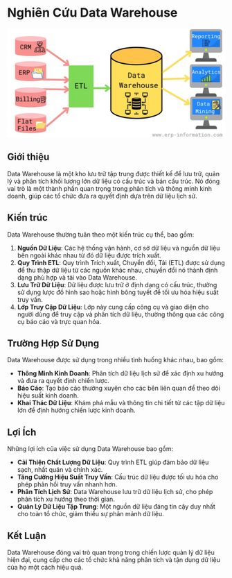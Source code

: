 # Nghiên Cứu Data Warehouse

![Data Warehouse Architecture](assets/images/data-warehouse.webp)

## Giới thiệu
Data Warehouse là một kho lưu trữ tập trung được thiết kế để lưu trữ, quản lý và phân tích khối lượng lớn dữ liệu có cấu trúc và bán cấu trúc. Nó đóng vai trò là một thành phần quan trọng trong phân tích và thông minh kinh doanh, giúp các tổ chức đưa ra quyết định dựa trên dữ liệu lịch sử.


## Kiến trúc
Data Warehouse thường tuân theo một kiến trúc cụ thể, bao gồm:

1. **Nguồn Dữ Liệu**: Các hệ thống vận hành, cơ sở dữ liệu và nguồn dữ liệu bên ngoài khác nhau từ đó dữ liệu được trích xuất.
2. **Quy Trình ETL**: Quy trình Trích xuất, Chuyển đổi, Tải (ETL) được sử dụng để thu thập dữ liệu từ các nguồn khác nhau, chuyển đổi nó thành định dạng phù hợp và tải vào Data Warehouse.
3. **Lưu Trữ Dữ Liệu**: Dữ liệu được lưu trữ ở định dạng có cấu trúc, thường sử dụng lược đồ hình sao hoặc hình bông tuyết để tối ưu hóa hiệu suất truy vấn.
4. **Lớp Truy Cập Dữ Liệu**: Lớp này cung cấp công cụ và giao diện cho người dùng để truy cập và phân tích dữ liệu, thường thông qua các công cụ báo cáo và trực quan hóa.

## Trường Hợp Sử Dụng
Data Warehouse được sử dụng trong nhiều tình huống khác nhau, bao gồm:

- **Thông Minh Kinh Doanh**: Phân tích dữ liệu lịch sử để xác định xu hướng và đưa ra quyết định chiến lược.
- **Báo Cáo**: Tạo báo cáo thường xuyên cho các bên liên quan để theo dõi hiệu suất kinh doanh.
- **Khai Thác Dữ Liệu**: Khám phá mẫu và thông tin chi tiết từ các tập dữ liệu lớn để định hướng chiến lược kinh doanh.

## Lợi Ích
Những lợi ích của việc sử dụng Data Warehouse bao gồm:

- **Cải Thiện Chất Lượng Dữ Liệu**: Quy trình ETL giúp đảm bảo dữ liệu sạch, nhất quán và chính xác.
- **Tăng Cường Hiệu Suất Truy Vấn**: Cấu trúc dữ liệu được tối ưu hóa cho phép phản hồi truy vấn nhanh hơn.
- **Phân Tích Lịch Sử**: Data Warehouse lưu trữ dữ liệu lịch sử, cho phép phân tích xu hướng theo thời gian.
- **Quản Lý Dữ Liệu Tập Trung**: Một nguồn dữ liệu đáng tin cậy duy nhất cho toàn tổ chức, giảm thiểu sự phân mảnh dữ liệu.

## Kết Luận
Data Warehouse đóng vai trò quan trọng trong chiến lược quản lý dữ liệu hiện đại, cung cấp cho các tổ chức khả năng phân tích và tận dụng dữ liệu của họ một cách hiệu quả.